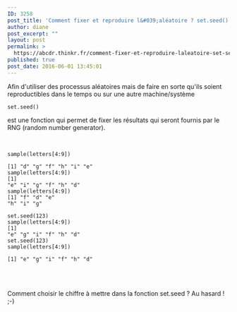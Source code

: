 ```yaml
---
ID: 3258
post_title: 'Comment fixer et reproduire l&#039;aléatoire ? set.seed()'
author: diane
post_excerpt: ""
layout: post
permalink: >
  https://abcdr.thinkr.fr/comment-fixer-et-reproduire-laleatoire-set-seed/
published: true
post_date: 2016-06-01 13:45:01
---
```

Afin d'utiliser des processus aléatoires mais de faire en sorte qu'ils soient reproductibles dans le temps ou sur une autre machine/système  <pre><code>set.seed()</code></pre>  est une fonction qui permet de fixer les résultats qui seront fournis par le RNG (random number generator). <br /><br />  <pre><code><br />sample(letters[4:9]) <br />[1] "d" "g" "f" "h" "i" "e" <br />sample(letters[4:9]) <br />[1] "e" "i" "g" "f" "h" "d" <br />sample(letters[4:9]) <br />[1] "f" "d" "e" "h" "i" "g"<br /><br />set.seed(123)<br />sample(letters[4:9]) <br />[1] "e" "g" "i" "f" "h" "d" <br />set.seed(123) <br />sample(letters[4:9]) <br />[1] "e" "g" "i" "f" "h" "d"<br /><br /></code></pre>  <br /><br />Comment choisir le chiffre à mettre dans la fonction set.seed ? Au hasard ! ;-)<br /><br /><br />
